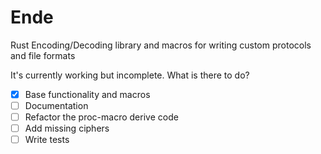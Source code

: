# Ende
Rust Encoding/Decoding library and macros for writing custom protocols and file formats

It's currently working but incomplete. What is there to do?

- [X] Base functionality and macros
- [ ] Documentation
- [ ] Refactor the proc-macro derive code
- [ ] Add missing ciphers
- [ ] Write tests